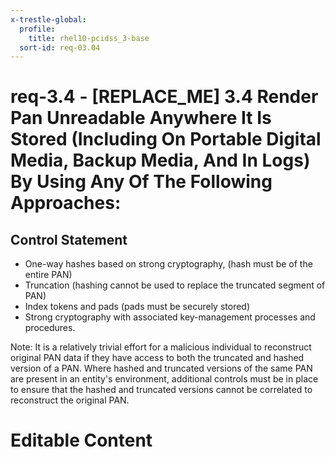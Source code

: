 ```yaml
---
x-trestle-global:
  profile:
    title: rhel10-pcidss_3-base
  sort-id: req-03.04
---
```


# req-3.4 - \[REPLACE_ME\] 3.4 Render Pan Unreadable Anywhere It Is Stored (Including On Portable Digital Media, Backup Media, And In Logs) By Using Any Of The Following Approaches:

## Control Statement

* One-way hashes based on strong cryptography, (hash must be of the entire PAN)
* Truncation (hashing cannot be used to replace the truncated segment of PAN)
* Index tokens and pads (pads must be securely stored)
* Strong cryptography with associated key-management processes and procedures.

Note: It is a relatively trivial effort for a malicious individual to
reconstruct original PAN data if they have access to both the
truncated and hashed version of a PAN. Where hashed and truncated versions of
the same PAN are present in an entity's environment, additional controls
must be in place to ensure that the hashed and truncated versions cannot be
correlated to reconstruct the original PAN.

# Editable Content

<!-- Make additions and edits below -->
<!-- The above represents the contents of the control as received by the profile, prior to additions. -->
<!-- If the profile makes additions to the control, they will appear below. -->
<!-- The above markdown may not be edited but you may edit the content below, and/or introduce new additions to be made by the profile. -->
<!-- If there is a yaml header at the top, parameter values may be edited. Use --set-parameters to incorporate the changes during assembly. -->
<!-- The content here will then replace what is in the profile for this control, after running profile-assemble. -->
<!-- The current profile has no added parts for this control, but you may add new ones here. -->
<!-- Each addition must have a heading either of the form ## Control my_addition_name -->
<!-- or ## Part a. (where the a. refers to one of the control statement labels.) -->
<!-- "## Control" parts are new parts added after the statement part. -->
<!-- "## Part" parts are new parts added into the top-level statement part with that label. -->
<!-- Subparts may be added with nested hash levels of the form ### My Subpart Name -->
<!-- underneath the parent ## Control or ## Part being added -->
<!-- See https://oscal-compass.github.io/compliance-trestle/tutorials/ssp_profile_catalog_authoring/ssp_profile_catalog_authoring for guidance. -->
